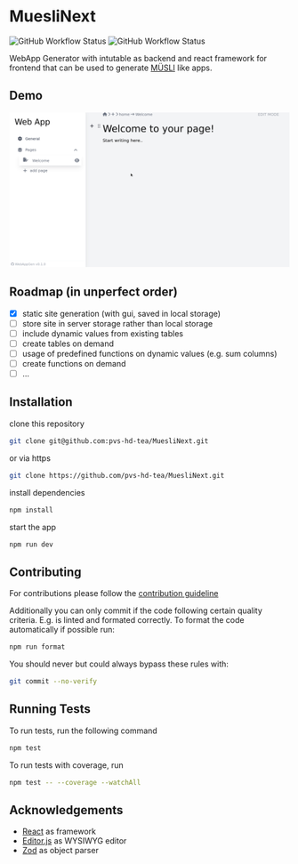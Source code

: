 # MuesliNext

![GitHub Workflow Status](https://img.shields.io/github/workflow/status/pvs-hd-tea/MuesliNext/Build?style=flat)
![GitHub Workflow Status](https://img.shields.io/github/workflow/status/pvs-hd-tea/MuesliNext/Test?label=test&style=flat)

WebApp Generator with intutable as backend and react framework for frontend that can be used to generate [MÜSLI](https://github.com/muesli-hd/muesli) like apps.

## Demo

![App demo](./static/WebAppGenDemo.gif)

## Roadmap (in unperfect order)

- [x] static site generation (with gui, saved in local storage)
- [ ] store site in server storage rather than local storage
- [ ] include dynamic values from existing tables
- [ ] create tables on demand
- [ ] usage of predefined functions on dynamic values (e.g. sum columns)
- [ ] create functions on demand
- [ ] ...

## Installation

clone this repository

```bash
git clone git@github.com:pvs-hd-tea/MuesliNext.git
```

or via https

```bash
git clone https://github.com/pvs-hd-tea/MuesliNext.git
```

install dependencies

```bash
npm install
```

start the app

```bash
npm run dev
```

## Contributing

For contributions please follow the [contribution guideline](https://gist.github.com/buddiman/628d55d0b08ff0672af5f4c156afeb08)

Additionally you can only commit if the code following certain quality criteria.
E.g. is linted and formated correctly. To format the code automatically if possible run:

```bash
npm run format
```

You should never but could always bypass these rules with:

```bash
git commit --no-verify
```

## Running Tests

To run tests, run the following command

```bash
npm test
```

To run tests with coverage, run

```bash
npm test -- --coverage --watchAll
```

## Acknowledgements

- [React](https://github.com/facebook/react) as framework
- [Editor.js](https://github.com/codex-team/editor.js) as WYSIWYG editor
- [Zod](https://github.com/colinhacks/zod) as object parser
